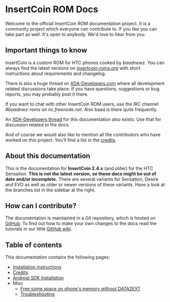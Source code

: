 # InsertCoin ROM Docs

Welcome to the official InsertCoin ROM documentation project. It is a community
project which everyone can contribute to. If you like you can take part as well.
It's open to anybody. We'd love to hear from you.

## Important things to know
InsertCoin is a custom ROM for HTC phones cooked by *baadnewz*. You can always find
the latest versions on [insertcoin-roms.org](http://insertcoin-roms.org/)
with short instructions about requirements and changelog.

There is also a huge thread on [XDA-Developers.com](http://forum.xda-developers.com/showthread.php?t=1198684)
where all development related discussions take place. If you have questions,
suggestions or bug reports, you may probably post it there.

If you want to chat with other InsertCoin ROM users, use the IRC channel *#baadnwz-roms*
on *irc.freenode.net*. Also baad is there quite frequently.

An [XDA-Developers thread](http://forum.xda-developers.com/showthread.php?p=17329560)
for this documentation also exists. Use that for discussion related to the docs.

And of course we would also like to mention all the contributors who have worked
on this project. You'll find a list in the [credits](/2.4/en-US/credits.html).

## About this documentation
This is the documentation for **InsertCoin 2.4.x** (and older) for the HTC Sensation.
**This is not the latest version, so these docs might be out of date and/or incomplete.**
There are several variants for Sensation, Desire and EVO as well as older or newer
versions of these variants. Have a look at the branches list in the sidebar at the right.

## How can I contribute?
The documentation is maintained in a Git repository, which is hosted on [GitHub](http://www.github.com/).
To find out how to make your own changes to the docs read the tutorials in our little
[GitHub wiki](https://github.com/Manko10/InsertCoin-Docs/wiki).

## Table of contents
This documentation contains the following pages:

 * [Installation instructions](/2.4/en-US/installation/)
 * [Credits](/2.4/en-US/credits.html)
 * [Android SDK Installation](/2.4/en-US/AndroidSDK/)
 * Misc
    * [Free some space on phone's memory without DATA2EXT](/2.4/en-US/misc/free-space-without-data2ext.html)
    * [Troubleshooting](/2.4/en-US/misc/troubleshooting.html)
